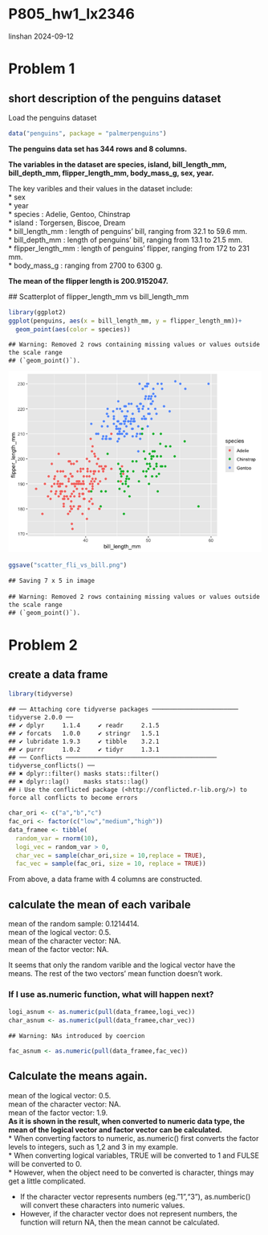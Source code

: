 P805_hw1_lx2346
================
linshan
2024-09-12

# Problem 1

## short description of the penguins dataset

Load the penguins dataset

``` r
data("penguins", package = "palmerpenguins")
```

**The penguins data set has 344 rows and 8 columns.**  
  
**The variables in the dataset are species, island, bill_length_mm,
bill_depth_mm, flipper_length_mm, body_mass_g, sex, year.**  
  
The key varibles and their values in the dataset include:  
\* sex  
\* year  
\* species : Adelie, Gentoo, Chinstrap  
\* island : Torgersen, Biscoe, Dream  
\* bill_length_mm : length of penguins’ bill, ranging from 32.1 to 59.6
mm.  
\* bill_depth_mm : length of penguins’ bill, ranging from 13.1 to 21.5
mm.  
\* flipper_length_mm : length of penguins’ flipper, ranging from 172 to
231 mm.  
\* body_mass_g : ranging from 2700 to 6300 g.  
  
**The mean of the flipper length is 200.9152047.**  
  
\## Scatterplot of flipper_length_mm vs bill_length_mm

``` r
library(ggplot2)
ggplot(penguins, aes(x = bill_length_mm, y = flipper_length_mm))+
  geom_point(aes(color = species))
```

    ## Warning: Removed 2 rows containing missing values or values outside the scale range
    ## (`geom_point()`).

![](P8105_hw1_lx2346_files/figure-gfm/unnamed-chunk-2-1.png)<!-- -->

``` r
ggsave("scatter_fli_vs_bill.png")
```

    ## Saving 7 x 5 in image

    ## Warning: Removed 2 rows containing missing values or values outside the scale range
    ## (`geom_point()`).

# Problem 2

## create a data frame

``` r
library(tidyverse)
```

    ## ── Attaching core tidyverse packages ──────────────────────── tidyverse 2.0.0 ──
    ## ✔ dplyr     1.1.4     ✔ readr     2.1.5
    ## ✔ forcats   1.0.0     ✔ stringr   1.5.1
    ## ✔ lubridate 1.9.3     ✔ tibble    3.2.1
    ## ✔ purrr     1.0.2     ✔ tidyr     1.3.1
    ## ── Conflicts ────────────────────────────────────────── tidyverse_conflicts() ──
    ## ✖ dplyr::filter() masks stats::filter()
    ## ✖ dplyr::lag()    masks stats::lag()
    ## ℹ Use the conflicted package (<http://conflicted.r-lib.org/>) to force all conflicts to become errors

``` r
char_ori <- c("a","b","c")
fac_ori <- factor(c("low","medium","high"))
data_framee <- tibble(
  random_var = rnorm(10),
  logi_vec = random_var > 0,
  char_vec = sample(char_ori,size = 10,replace = TRUE),
  fac_vec = sample(fac_ori, size = 10, replace = TRUE))
```

From above, a data frame with 4 columns are constructed.

## calculate the mean of each varibale

mean of the random sample: 0.1214414.  
mean of the logical vector: 0.5.  
mean of the character vector: NA.  
mean of the factor vector: NA.  

It seems that only the random varible and the logical vector have the
means. The rest of the two vectors’ mean function doesn’t work.

### If I use as.numeric function, what will happen next?

``` r
logi_asnum <- as.numeric(pull(data_framee,logi_vec))
char_asnum <- as.numeric(pull(data_framee,char_vec))
```

    ## Warning: NAs introduced by coercion

``` r
fac_asnum <- as.numeric(pull(data_framee,fac_vec))
```

## Calculate the means again.

mean of the logical vector: 0.5.  
mean of the character vector: NA.  
mean of the factor vector: 1.9.  
**As it is shown in the result, when converted to numeric data type, the
mean of the logical vector and factor vector can be calculated.**  
\* When converting factors to numeric, as.numeric() first converts the
factor levels to integers, such as 1,2 and 3 in my example.  
\* When converting logical variables, TRUE will be converted to 1 and
FULSE will be converted to 0.  
\* However, when the object need to be converted is character, things
may get a little complicated.  
- If the character vector represents numbers (eg.”1”,“3”), as.numberic()
will convert these characters into numeric values.  
- However, if the character vector does not represent numbers, the
function will return NA, then the mean cannot be calculated.
